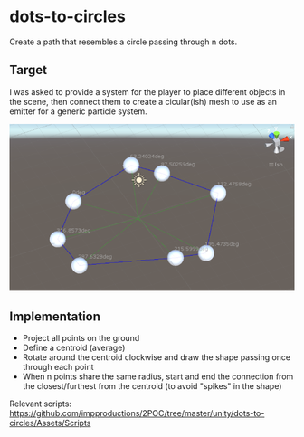 # dots-to-circles
Create a path that resembles a circle passing through n dots.

## Target
I was asked to provide a system for the player to place different objects in the scene, then connect them to create a cicular(ish) mesh to use as an emitter for a generic particle system.

![circle example](./circlepath.png)

## Implementation
- Project all points on the ground
- Define a centroid (average)
- Rotate around the centroid clockwise and draw the shape passing once through each point
- When n points share the same radius, start and end the connection from the closest/furthest from the centroid (to avoid "spikes" in the shape)

Relevant scripts: https://github.com/impproductions/2POC/tree/master/unity/dots-to-circles/Assets/Scripts